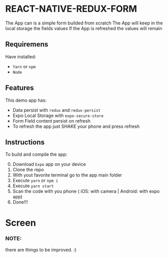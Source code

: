 # REACT-NATIVE-REDUX-FORM

The App can is a simple form builded from scratch 
The App will keep in the local storage the fields values
If the App is refreshed the values will remain  

## Requiremens
Have installed:
- `Yarn` or `npm`
- `Node`

## Features
This demo app has:
- Data persist with `redux` and `redux-persist`
- Expo Local Storage with `expo-secure-store`
- Form Field content persist on refresh
- To refresh the app just SHAKE your phone and press refresh


## Instructions
To build and compile the app:

0. Download `Expo` app on your device
1. Clone the repo
2. With yout favorite terminal go to the app main folder
3. Execute `yarn` or `npm i`
4. Execute `yarn start`
5. Scan the code with you phone ( iOS: with camera | Android: with expo app)
7. Done!!!

# Screen

### NOTE:
there are things to be improved. :) 

